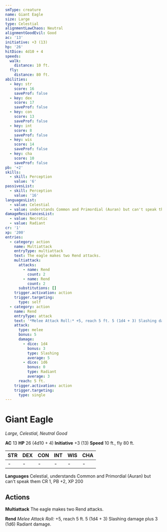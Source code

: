 ```yaml
---
smType: creature
name: Giant Eagle
size: Large
type: Celestial
alignmentLawChaos: Neutral
alignmentGoodEvil: Good
ac: '13'
initiative: +3 (13)
hp: '26'
hitDice: 4d10 + 4
speeds:
  walk:
    distance: 10 ft.
  fly:
    distance: 80 ft.
abilities:
  - key: str
    score: 16
    saveProf: false
  - key: dex
    score: 17
    saveProf: false
  - key: con
    score: 13
    saveProf: false
  - key: int
    score: 8
    saveProf: false
  - key: wis
    score: 14
    saveProf: false
  - key: cha
    score: 10
    saveProf: false
pb: '+2'
skills:
  - skill: Perception
    value: '6'
passivesList:
  - skill: Perception
    value: '16'
languagesList:
  - value: Celestial
  - value: understands Common and Primordial (Auran) but can't speak them
damageResistancesList:
  - value: Necrotic
  - value: Radiant
cr: '1'
xp: '200'
entries:
  - category: action
    name: Multiattack
    entryType: multiattack
    text: The eagle makes two Rend attacks.
    multiattack:
      attacks:
        - name: Rend
          count: 2
        - name: Rend
          count: 2
      substitutions: []
    trigger.activation: action
    trigger.targeting:
      type: self
  - category: action
    name: Rend
    entryType: attack
    text: '*Melee Attack Roll:* +5, reach 5 ft. 5 (1d4 + 3) Slashing damage plus 3 (1d6) Radiant damage.'
    attack:
      type: melee
      bonus: 5
      damage:
        - dice: 1d4
          bonus: 3
          type: Slashing
          average: 5
        - dice: 1d6
          bonus: 0
          type: Radiant
          average: 3
      reach: 5 ft.
    trigger.activation: action
    trigger.targeting:
      type: single
---
```


# Giant Eagle
*Large, Celestial, Neutral Good*

**AC** 13
**HP** 26 (4d10 + 4)
**Initiative** +3 (13)
**Speed** 10 ft., fly 80 ft.

| STR | DEX | CON | INT | WIS | CHA |
| --- | --- | --- | --- | --- | --- |
| - | - | - | - | - | - |

**Languages** Celestial, understands Common and Primordial (Auran) but can't speak them
CR 1, PB +2, XP 200

## Actions

**Multiattack**
The eagle makes two Rend attacks.

**Rend**
*Melee Attack Roll:* +5, reach 5 ft. 5 (1d4 + 3) Slashing damage plus 3 (1d6) Radiant damage.
